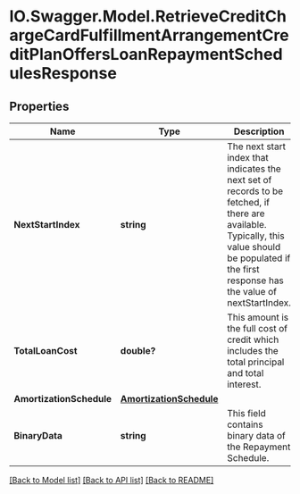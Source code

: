 # IO.Swagger.Model.RetrieveCreditChargeCardFulfillmentArrangementCreditPlanOffersLoanRepaymentSchedulesResponse
## Properties

Name | Type | Description | Notes
------------ | ------------- | ------------- | -------------
**NextStartIndex** | **string** | The next start index that indicates the next set of records to be fetched, if there are available. Typically, this value should be populated if the first response has the value of nextStartIndex. | [optional] 
**TotalLoanCost** | **double?** | This amount is the full cost of credit which includes the total principal and total interest. | [optional] 
**AmortizationSchedule** | [**AmortizationSchedule**](AmortizationSchedule.md) |  | [optional] 
**BinaryData** | **string** | This field contains binary data of the Repayment Schedule. | [optional] 

[[Back to Model list]](../README.md#documentation-for-models) [[Back to API list]](../README.md#documentation-for-api-endpoints) [[Back to README]](../README.md)

